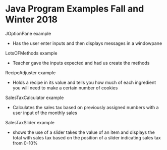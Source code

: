 # Java Program Examples Fall and Winter 2018 

JOptionPane example
- Has the user enter inputs and then displays messages in a windowpane 

LotsOFMethods example 
 - Teacher gave the inputs expected and had us create the methods
 
RecipeAdjuster example
 - Holds a recipe in its value and tells you how much of each ingredient you will need to make 
   a certain number of cookies
 
SalesTaxCalculator example 
 - Calculates the sales tax based on previously assigned numbers with a user input of the monthly sales
 
 SalesTaxSlider example
 - shows the use of a slider takes the value of an item and displays the total with sales tax based 
   on the position of a slider indicating sales tax from 0-10%
 
